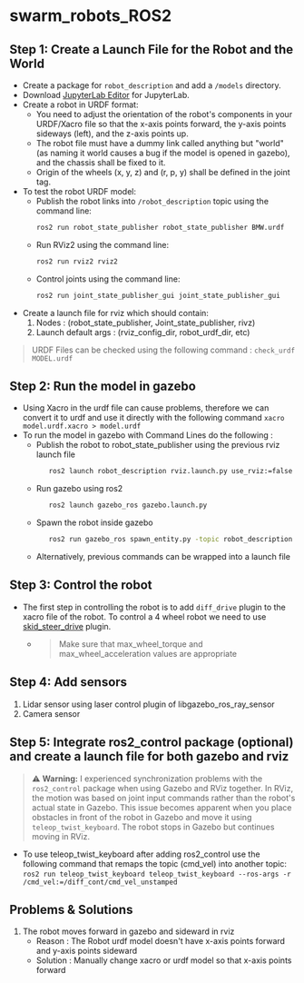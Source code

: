 # swarm_robots_ROS2

## Step 1: Create a Launch File for the Robot and the World

* Create a package for `robot_description` and add a `/models` directory.
* Download [JupyterLab Editor](https://jupyterlab-urdf.readthedocs.io/en/latest/use_editor.html) for JupyterLab.
* Create a robot in URDF format:
    * You need to adjust the orientation of the robot's components in your URDF/Xacro file so that the x-axis points forward, the y-axis points sideways (left), and the z-axis points up.
    * The robot file must have a dummy link called anything but "world" (as naming it world causes a bug if the model is opened in gazebo), and the chassis shall be fixed to it.
    * Origin of the wheels (x, y, z) and (r, p, y) shall be defined in the joint tag.
* To test the robot URDF model:
    * Publish the robot links into `/robot_description` topic using the command line:
        ```bash
        ros2 run robot_state_publisher robot_state_publisher BMW.urdf
        ```
    * Run RViz2 using the command line:
        ```bash
        ros2 run rviz2 rviz2
        ```
    * Control joints using the command line:
        ```bash
        ros2 run joint_state_publisher_gui joint_state_publisher_gui
        ```
* Create a launch file for rviz which should contain:
  1. Nodes : (robot_state_publisher, Joint_state_publisher, rivz)
  2. Launch default args : (rviz_config_dir, robot_urdf_dir, etc)

> URDF Files can be checked using the following command : `check_urdf MODEL.urdf`

## Step 2: Run the model in gazebo
   * Using Xacro in the urdf file can cause problems, therefore we can convert it to urdf and use it directly with the following command `xacro model.urdf.xacro > model.urdf`
   * To run the model in gazebo with Command Lines do the following :
        * Publish the robot to robot_state_publisher using the previous rviz launch file
          ```bash
             ros2 launch robot_description rviz.launch.py use_rviz:=false use_joint_state_pub:=false
          ```
        * Run gazebo using ros2
          ```bash
             ros2 launch gazebo_ros gazebo.launch.py
          ```
        * Spawn the robot inside gazebo
          ```bash
             ros2 run gazebo_ros spawn_entity.py -topic robot_description -entity ROBOT_NAME
          ```
     * Alternatively, previous commands can be wrapped into a launch file

## Step 3: Control the robot
* The first step in controlling the robot is to add `diff_drive` plugin to the xacro file of the robot. To control a 4 wheel robot we need to use [skid_steer_drive](https://github.com/ros-simulation/gazebo_ros_pkgs/wiki/ROS-2-Migration:-Skid-Steer-drive) plugin.
   * > Make sure that max_wheel_torque and max_wheel_acceleration values are appropriate

## Step 4: Add sensors
1. Lidar sensor using laser control plugin of libgazebo_ros_ray_sensor
2. Camera sensor
          

## Step 5: Integrate ros2_control package (optional) and create a launch file for both gazebo and rviz
> ⚠️ **Warning:** 
> I experienced synchronization problems with the `ros2_control` package when using Gazebo and RViz together. In RViz, the motion was based on joint input commands rather than the robot's actual state in Gazebo. This issue becomes apparent when you place obstacles in front of the robot in Gazebo and move it using `teleop_twist_keyboard`. The robot stops in Gazebo but continues moving in RViz.

- To use teleop_twist_keyboard after adding ros2_control use the following command that remaps the topic (cmd_vel) into another topic:
  `ros2 run teleop_twist_keyboard teleop_twist_keyboard --ros-args -r /cmd_vel:=/diff_cont/cmd_vel_unstamped`



## Problems & Solutions
1. The robot moves forward in gazebo and sideward in rviz
   - Reason : The Robot urdf model doesn't have x-axis points forward and y-axis points sideward
   - Solution : Manually change xacro or urdf model so that x-axis points forward